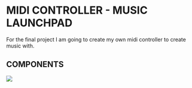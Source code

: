 # MIDI CONTROLLER - MUSIC LAUNCHPAD

For the final project I am going to create my own midi controller to create music with.

## COMPONENTS
<img src="images/myimage.jpg">
